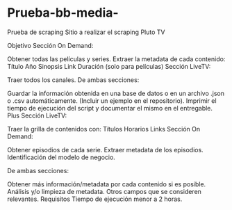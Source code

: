 # Prueba-bb-media-
Prueba de scraping 
Sitio a realizar el scraping
Pluto TV

Objetivo
Sección On Demand:

Obtener todas las películas y series.
Extraer la metadata de cada contenido:
Título
Año
Sinopsis
Link
Duración (solo para películas)
Sección LiveTV:

Traer todos los canales.
De ambas secciones:

Guardar la información obtenida en una base de datos o en un archivo .json o .csv automáticamente. (Incluir un ejemplo en el repositorio).
Imprimir el tiempo de ejecución del script y documentar el mismo en el entregable.
Plus
Sección LiveTV:

Traer la grilla de contenidos con:
Títulos
Horarios
Links
Sección On Demand:

Obtener episodios de cada serie.
Extraer metadata de los episodios.
Identificación del modelo de negocio.

De ambas secciones:

Obtener más información/metadata por cada contenido si es posible.
Análisis y/o limpieza de metadata.
Otros campos que se consideren relevantes.
Requisitos
Tiempo de ejecución menor a 2 horas.
